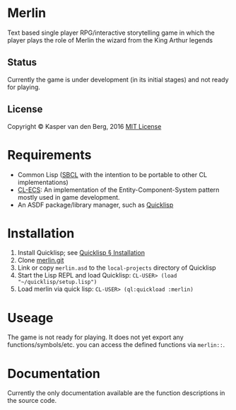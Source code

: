 # Merlin
Text based single player RPG/interactive storytelling game in which the player plays the role of Merlin the wizard from the King Arthur legends

## Status
Currently the game is under development (in its initial stages) and not ready for playing.

## License
Copyright © Kasper van den Berg, 2016
[MIT License](LICENSE.md)

# Requirements
* Common Lisp
  ([SBCL](http://www.sbcl.org/) with the intention to be portable to other CL implementations)
* [CL-ECS](https://github.com/lispgames/cl-ecs): An implementation of the Entity-Component-System pattern mostly used in game development.
* An ASDF package/library manager, such as [Quicklisp](https://www.quicklisp.org/beta/)

# Installation
1. Install Quicklisp; see [Quicklisp § Installation](https://www.quicklisp.org/beta/#installation)
2. Clone [merlin.git](https://github.com/kaspervandenberg/merlin.git)
3. Link or copy `merlin.asd` to the `local-projects` directory of Quicklisp
4. Start the Lisp REPL and load Quicklisp: `CL-USER> (load "~/quicklisp/setup.lisp")`
5. Load merlin via quick lisp: `CL-USER> (ql:quickload :merlin)`

# Useage
The game is not ready for playing.  It does not yet export any functions/symbols/etc. you can access the defined functions via `merlin::`.

# Documentation

Currently the only documentation available are the function descriptions in the source code.
